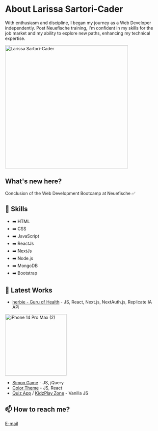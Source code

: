 
# About Larissa Sartori-Cader

With enthusiasm and discipline, I began my journey as a Web Developer independently. Post Neuefische training, I'm confident in my skills for the job market and my ability to explore new paths, enhancing my technical expertise.

<img src="https://github-readme-stats.vercel.app/api?username=Larissartoricader&hide=contribs,prs" alt="Larissa Sartori-Cader" width="400">

## What's new here?

Conclusion of the Web Development Bootcamp at Neuefische ✅

## 🧠 Skills
- ➡️ HTML
- ➡️ CSS
- ➡️ JavaScript
- ➡️ ReactJs
- ➡️ NextJs
- ➡️ Node.js
- ➡️ MongoDB
- ➡️ Bootstrap

## 📕 Latest Works
- [herbie - Guru of Health](https://capstone-lime-gamma.vercel.app/) - JS, React, Next.js, NextAuth.js, Replicate IA API
<img src="https://github.com/Larissartoricader/Larissartoricader/assets/152177654/f2abdf95-1e90-4d2b-bd5e-c424444dae83" alt="iPhone 14 Pro Max (2)" width="200">

- [Simon Game](https://simon-jquery.vercel.app/) - JS, jQuery
- [Color Theme](https://recap-4.vercel.app/) - JS, React
- [Quiz App](https://eclectic-capybara-d9ba6d.netlify.app/) / [KidzPlay Zone](https://kidsplayground-ten.vercel.app/) - Vanilla JS


## 📫 How to reach me?

[E-mail](mailto:sartorilarissa.br@gmail.com)

